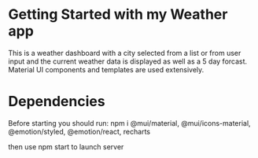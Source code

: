 # Getting Started with my Weather app

This is a weather dashboard with a city selected from a list or from user input and the current weather data is displayed as well as a 5 day forcast.
Material UI components and templates are used extensively.

# Dependencies

Before starting you should run:
npm i @mui/material, @mui/icons-material, @emotion/styled, @emotion/react, recharts

then use npm start to launch server
